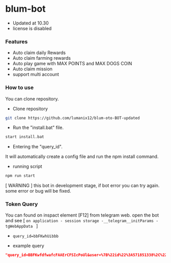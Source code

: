 # blum-bot

- Updated at 10.30
- license is disabled

### Features

- Auto claim daily Rewards
- Auto claim farming rewards
- Auto play game with MAX POINTS and MAX DOGS COIN
- Auto claim mission
- support multi account


### How to use

You can clone repository.

- Clone repository

```bash
git clone https://github.com/lumanix12/blum-oto-BOT-updated
```
- Run the "install.bat" file.

```bash
start install.bat
```

- Entering the "query_id".

It will automatically create a config file and run the npm install command.

- running script

```bash
npm run start
```

[ WARNING ] this bot in development stage, if bot error you can try again. some error or bug will be fixed.

### Token Query

You can found on inspact element [F12] from telegram web. open the bot and see [ `on application - session storage -__telegram__initParams - tgWebAppData ` ]

- `query_id=bbFKwhUibbb`

- example query

```json
"query_id=BBFKwfdfwafcFAAErCFSIcPoUl&user=%7B%22id%22%3A571851338%2C%22first_name%22%3A%22%21Zhen%20%7C%20RG%22%2C%22last_name%22%3A%22%22%2C%22username%22%3A%22dk_zhen%22%2C%22language_code%22%3A%22en%22%2C%22allows_write_to_pm%22%3Atrue%7D&auth_date=1721993224&hash=b5b6ea6964dbd45604d1eb29b1498df6d24b6a6c0a5f1bddf05684d7"
```
